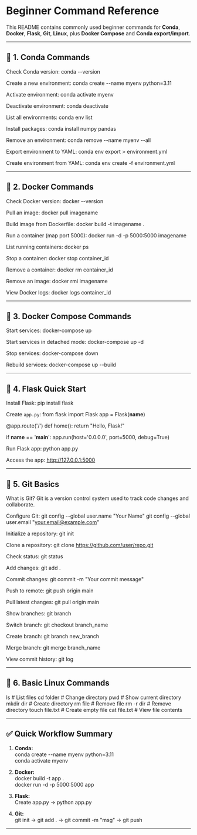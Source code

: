 # Beginner Command Reference

This README contains commonly used beginner commands for **Conda**, **Docker**, **Flask**, **Git**, **Linux**, plus **Docker Compose** and **Conda export/import**.

---

## 📌 1. Conda Commands

Check Conda version:
conda --version

Create a new environment:
conda create --name myenv python=3.11

Activate environment:
conda activate myenv

Deactivate environment:
conda deactivate

List all environments:
conda env list

Install packages:
conda install numpy pandas

Remove an environment:
conda remove --name myenv --all

Export environment to YAML:
conda env export > environment.yml

Create environment from YAML:
conda env create -f environment.yml

---

## 📌 2. Docker Commands

Check Docker version:
docker --version

Pull an image:
docker pull imagename

Build image from Dockerfile:
docker build -t imagename .

Run a container (map port 5000):
docker run -d -p 5000:5000 imagename

List running containers:
docker ps

Stop a container:
docker stop container_id

Remove a container:
docker rm container_id

Remove an image:
docker rmi imagename

View Docker logs:
docker logs container_id

---

## 📌 3. Docker Compose Commands

Start services:
docker-compose up

Start services in detached mode:
docker-compose up -d

Stop services:
docker-compose down

Rebuild services:
docker-compose up --build

---

## 📌 4. Flask Quick Start

Install Flask:
pip install flask

Create `app.py`:
from flask import Flask
app = Flask(__name__)

@app.route('/')
def home():
    return "Hello, Flask!"

if __name__ == '__main__':
    app.run(host='0.0.0.0', port=5000, debug=True)

Run Flask app:
python app.py

Access the app:
http://127.0.0.1:5000

---

## 📌 5. Git Basics

What is Git?
Git is a version control system used to track code changes and collaborate.

Configure Git:
git config --global user.name "Your Name"
git config --global user.email "your.email@example.com"

Initialize a repository:
git init

Clone a repository:
git clone https://github.com/user/repo.git

Check status:
git status

Add changes:
git add .

Commit changes:
git commit -m "Your commit message"

Push to remote:
git push origin main

Pull latest changes:
git pull origin main

Show branches:
git branch

Switch branch:
git checkout branch_name

Create branch:
git branch new_branch

Merge branch:
git merge branch_name

View commit history:
git log

---

## 📌 6. Basic Linux Commands

ls             # List files
cd folder      # Change directory
pwd            # Show current directory
mkdir dir      # Create directory
rm file        # Remove file
rm -r dir      # Remove directory
touch file.txt # Create empty file
cat file.txt   # View file contents

---

## ✅ Quick Workflow Summary

1. **Conda:**  
conda create --name myenv python=3.11  
conda activate myenv  

2. **Docker:**  
docker build -t app .  
docker run -d -p 5000:5000 app  

3. **Flask:**  
Create app.py → python app.py  

4. **Git:**  
git init → git add . → git commit -m "msg" → git push  

---


